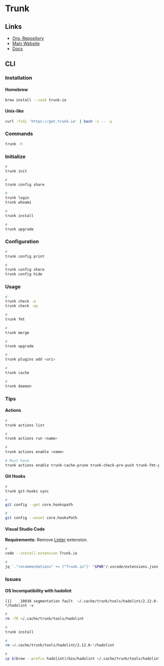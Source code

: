 # Trunk

## Links

- [Org. Repository](https://github.com/trunk-io)
- [Main Website](https://trunk.io)
- [Docs](https://docs.trunk.io/docs)

## CLI

### Installation

#### Homebrew

```sh
brew install --cask trunk-io
```

#### Unix-like

```sh
curl -fsSL 'https://get.trunk.io' | bash -s -- -y
```

### Commands

```sh
trunk -h
```

### Initialize

```sh
#
trunk init

#
trunk config share

#
trunk login
trunk whoami

#
trunk install

#
trunk upgrade
```

### Configuration

```sh
#
trunk config print

#
trunk config share
trunk config hide
```

### Usage

```sh
#
trunk check -a
trunk check -ay

#
trunk fmt

#
trunk merge

#
trunk upgrade

#
trunk plugins add <uri>

#
trunk cache

#
trunk daemon
```

### Tips

#### Actions

```sh
#
trunk actions list

#
trunk actions run <name>

#
trunk actions enable <name>

# Must have
trunk actions enable trunk-cache-prune trunk-check-pre-push trunk-fmt-pre-commit
```

#### Git Hooks

```sh
#
trunk git-hooks sync

#
git config --get core.hookspath

#
git config --unset core.hooksPath
```

#### Visual Studio Code

**Requirements:** Remove [Linter](/linter.md) extension.

```sh
#
code --install-extension Trunk.io

#
jq '."recommendations" += ["Trunk.io"]' "$PWD"/.vscode/extensions.json | sponge "$PWD"/.vscode/extensions.json
```

### Issues

#### OS Incompatibility with hadolint

```log
[1]    10038 segmentation fault  ~/.cache/trunk/tools/hadolint/2.12.0-*/hadolint -v
```

```sh
#
rm -fR ~/.cache/trunk/tools/hadolint

#
trunk install

#
rm ~/.cache/trunk/tools/hadolint/2.12.0-*/hadolint

#
cp $(brew --prefix hadolint)/bin/hadolint ~/.cache/trunk/tools/hadolint/2.12.0-*/
```
